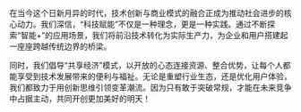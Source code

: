 在当今这个日新月异的时代，技术创新与商业模式的融合正成为推动社会进步的核心动力。我们深信，“科技赋能”不仅是一种理念，更是一种实践。通过不断探索“智能+”的应用场景，我们将前沿技术转化为实际生产力，为企业和用户搭建起一座座跨越传统边界的桥梁。

同时，我们倡导“共享经济”模式，以开放的心态连接资源、整合优势，让每个人都能享受到技术发展带来的便利与福祉。无论是重塑行业生态，还是优化用户体验，我们都致力于用创新思维引领变革潮流。因为只有敢于突破常规，才能在未来竞争中占据主动，共同开创更加美好的明天！
